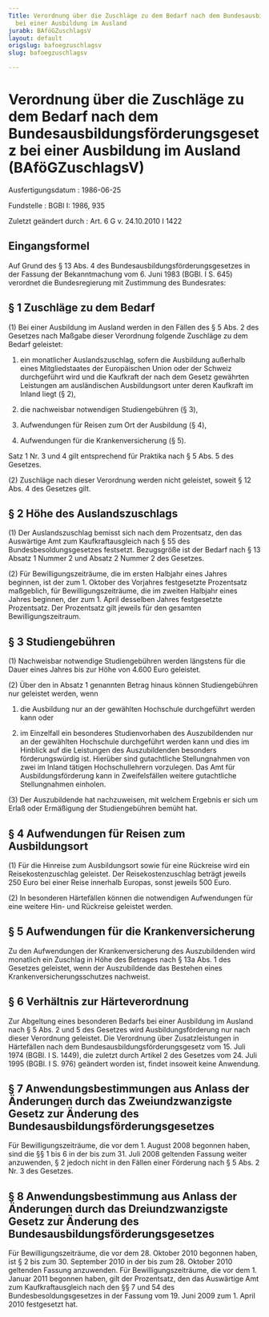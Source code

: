 ```yaml
---
Title: Verordnung über die Zuschläge zu dem Bedarf nach dem Bundesausbildungsförderungsgesetz
  bei einer Ausbildung im Ausland
jurabk: BAföGZuschlagsV
layout: default
origslug: bafoegzuschlagsv
slug: bafoegzuschlagsv

---
```


# Verordnung über die Zuschläge zu dem Bedarf nach dem Bundesausbildungsförderungsgesetz bei einer Ausbildung im Ausland (BAföGZuschlagsV)

Ausfertigungsdatum
:   1986-06-25

Fundstelle
:   BGBl I: 1986, 935

Zuletzt geändert durch
:   Art. 6 G v. 24.10.2010 I 1422


## Eingangsformel

Auf Grund des § 13 Abs. 4 des Bundesausbildungsförderungsgesetzes in
der Fassung der Bekanntmachung vom 6. Juni 1983 (BGBl. I S. 645)
verordnet die Bundesregierung mit Zustimmung des Bundesrates:


## § 1 Zuschläge zu dem Bedarf

(1) Bei einer Ausbildung im Ausland werden in den Fällen des § 5 Abs.
2 des Gesetzes nach Maßgabe dieser Verordnung folgende Zuschläge zu
dem Bedarf geleistet:

1.  ein monatlicher Auslandszuschlag, sofern die Ausbildung außerhalb
    eines Mitgliedstaates der Europäischen Union oder der Schweiz
    durchgeführt wird und die Kaufkraft der nach dem Gesetz gewährten
    Leistungen am ausländischen Ausbildungsort unter deren Kaufkraft im
    Inland liegt (§ 2),


2.  die nachweisbar notwendigen Studiengebühren (§ 3),


3.  Aufwendungen für Reisen zum Ort der Ausbildung (§ 4),


4.  Aufwendungen für die Krankenversicherung (§ 5).



Satz 1 Nr. 3 und 4 gilt entsprechend für Praktika nach § 5 Abs. 5 des
Gesetzes.

(2) Zuschläge nach dieser Verordnung werden nicht geleistet, soweit §
12 Abs. 4 des Gesetzes gilt.


## § 2 Höhe des Auslandszuschlags

(1) Der Auslandszuschlag bemisst sich nach dem Prozentsatz, den das
Auswärtige Amt zum Kaufkraftausgleich nach § 55 des
Bundesbesoldungsgesetzes festsetzt. Bezugsgröße ist der Bedarf nach §
13 Absatz 1 Nummer 2 und Absatz 2 Nummer 2 des Gesetzes.

(2) Für Bewilligungszeiträume, die im ersten Halbjahr eines Jahres
beginnen, ist der zum 1. Oktober des Vorjahres festgesetzte
Prozentsatz maßgeblich, für Bewilligungszeiträume, die im zweiten
Halbjahr eines Jahres beginnen, der zum 1. April desselben Jahres
festgesetzte Prozentsatz. Der Prozentsatz gilt jeweils für den
gesamten Bewilligungszeitraum.


## § 3 Studiengebühren

(1) Nachweisbar notwendige Studiengebühren werden längstens für die
Dauer eines Jahres bis zur Höhe von 4.600 Euro geleistet.

(2) Über den in Absatz 1 genannten Betrag hinaus können
Studiengebühren nur geleistet werden, wenn

1.  die Ausbildung nur an der gewählten Hochschule durchgeführt werden
    kann oder


2.  im Einzelfall ein besonderes Studienvorhaben des Auszubildenden nur an
    der gewählten Hochschule durchgeführt werden kann und dies im Hinblick
    auf die Leistungen des Auszubildenden besonders förderungswürdig ist.
    Hierüber sind gutachtliche Stellungnahmen von zwei im Inland tätigen
    Hochschullehrern vorzulegen. Das Amt für Ausbildungsförderung kann in
    Zweifelsfällen weitere gutachtliche Stellungnahmen einholen.




(3) Der Auszubildende hat nachzuweisen, mit welchem Ergebnis er sich
um Erlaß oder Ermäßigung der Studiengebühren bemüht hat.


## § 4 Aufwendungen für Reisen zum Ausbildungsort

(1) Für die Hinreise zum Ausbildungsort sowie für eine Rückreise wird
ein Reisekostenzuschlag geleistet. Der Reisekostenzuschlag beträgt
jeweils 250 Euro bei einer Reise innerhalb Europas, sonst jeweils 500
Euro.

(2) In besonderen Härtefällen können die notwendigen Aufwendungen für
eine weitere Hin- und Rückreise geleistet werden.


## § 5 Aufwendungen für die Krankenversicherung

Zu den Aufwendungen der Krankenversicherung des Auszubildenden wird
monatlich ein Zuschlag in Höhe des Betrages nach § 13a Abs. 1 des
Gesetzes geleistet, wenn der Auszubildende das Bestehen eines
Krankenversicherungsschutzes nachweist.


## § 6 Verhältnis zur Härteverordnung

Zur Abgeltung eines besonderen Bedarfs bei einer Ausbildung im Ausland
nach § 5 Abs. 2 und 5 des Gesetzes wird Ausbildungsförderung nur nach
dieser Verordnung geleistet. Die Verordnung über Zusatzleistungen in
Härtefällen nach dem Bundesausbildungsförderungsgesetz vom 15. Juli
1974 (BGBl. I S. 1449), die zuletzt durch Artikel 2 des Gesetzes vom
24\. Juli 1995 (BGBl. I S. 976) geändert worden ist, findet insoweit
keine Anwendung.


## § 7 Anwendungsbestimmungen aus Anlass der Änderungen durch das Zweiundzwanzigste Gesetz zur Änderung des Bundesausbildungsförderungsgesetzes

Für Bewilligungszeiträume, die vor dem 1. August 2008 begonnen haben,
sind die §§ 1 bis 6 in der bis zum 31. Juli 2008 geltenden Fassung
weiter anzuwenden, § 2 jedoch nicht in den Fällen einer Förderung nach
§ 5 Abs. 2 Nr. 3 des Gesetzes.


## § 8 Anwendungsbestimmung aus Anlass der Änderungen durch das Dreiundzwanzigste Gesetz zur Änderung des Bundesausbildungsförderungsgesetzes

Für Bewilligungszeiträume, die vor dem 28. Oktober 2010 begonnen
haben, ist § 2 bis zum 30. September 2010 in der bis zum 28. Oktober
2010 geltenden Fassung anzuwenden. Für Bewilligungszeiträume, die vor
dem 1. Januar 2011 begonnen haben, gilt der Prozentsatz, den das
Auswärtige Amt zum Kaufkraftausgleich nach den §§ 7 und 54 des
Bundesbesoldungsgesetzes in der Fassung vom 19. Juni 2009 zum 1. April
2010 festgesetzt hat.

